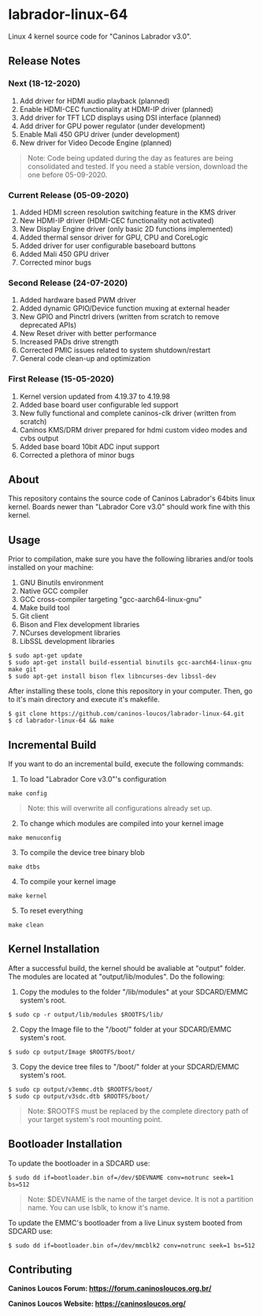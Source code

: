 # labrador-linux-64
Linux 4 kernel source code for "Caninos Labrador v3.0".

## Release Notes

### Next (18-12-2020)
1) Add driver for HDMI audio playback (planned)
2) Enable HDMI-CEC functionality at HDMI-IP driver (planned)
3) Add driver for TFT LCD displays using DSI interface (planned)
4) Add driver for GPU power regulator (under development)
5) Enable Mali 450 GPU driver (under development)
6) New driver for Video Decode Engine (planned)

>Note: Code being updated during the day as features are being consolidated and 
tested. If you need a stable version, download the one before 05-09-2020.

### Current Release (05-09-2020)
1) Added HDMI screen resolution switching feature in the KMS driver
2) New HDMI-IP driver (HDMI-CEC functionality not activated)
3) New Display Engine driver (only basic 2D functions implemented)
4) Added thermal sensor driver for GPU, CPU and CoreLogic
5) Added driver for user configurable baseboard buttons
6) Added Mali 450 GPU driver
7) Corrected minor bugs

### Second Release (24-07-2020)

1) Added hardware based PWM driver
2) Added dynamic GPIO/Device function muxing at external header
3) New GPIO and Pinctrl drivers (written from scratch to remove deprecated APIs)
4) New Reset driver with better performance
5) Increased PADs drive strength
6) Corrected PMIC issues related to system shutdown/restart
7) General code clean-up and optimization

### First Release (15-05-2020)

1) Kernel version updated from 4.19.37 to 4.19.98
2) Added base board user configurable led support
3) New fully functional and complete caninos-clk driver (written from scratch)
4) Caninos KMS/DRM driver prepared for hdmi custom video modes and cvbs output
5) Added base board 10bit ADC input support
6) Corrected a plethora of minor bugs

## About
This repository contains the source code of Caninos Labrador's 64bits linux
kernel. Boards newer than "Labrador Core v3.0" should work fine with this
kernel.

## Usage
Prior to compilation, make sure you have the following libraries and/or
tools installed on your machine:
1) GNU Binutils environment
2) Native GCC compiler
3) GCC cross-compiler targeting "gcc-aarch64-linux-gnu"
4) Make build tool
5) Git client
6) Bison and Flex development libraries
7) NCurses development libraries
8) LibSSL development libraries

```
$ sudo apt-get update
$ sudo apt-get install build-essential binutils gcc-aarch64-linux-gnu make git
$ sudo apt-get install bison flex libncurses-dev libssl-dev
```

After installing these tools, clone this repository in your computer.
Then, go to it's main directory and execute it's makefile.

```
$ git clone https://github.com/caninos-loucos/labrador-linux-64.git
$ cd labrador-linux-64 && make
```

## Incremental Build
If you want to do an incremental build, execute the following commands:

1) To load "Labrador Core v3.0"'s configuration
```
make config
```
>Note: this will overwrite all configurations already set up.

2) To change which modules are compiled into your kernel image
```
make menuconfig
```
3) To compile the device tree binary blob
```
make dtbs
```
4) To compile your kernel image
```
make kernel
```
5) To reset everything
```
make clean
```

## Kernel Installation
After a successful build, the kernel should be avaliable at "output" folder.
The modules are located at "output/lib/modules". Do the following:

1) Copy the modules to the folder "/lib/modules" at your SDCARD/EMMC system's
root.

```
$ sudo cp -r output/lib/modules $ROOTFS/lib/
```

2) Copy the Image file to the "/boot/" folder at your SDCARD/EMMC system's root.

```
$ sudo cp output/Image $ROOTFS/boot/
```

3) Copy the device tree files to "/boot/" folder at your SDCARD/EMMC
system's root.

```
$ sudo cp output/v3emmc.dtb $ROOTFS/boot/
$ sudo cp output/v3sdc.dtb $ROOTFS/boot/
```
>Note: $ROOTFS must be replaced by the complete directory path of your target
system's root mounting point.

## Bootloader Installation

To update the bootloader in a SDCARD use:
```
$ sudo dd if=bootloader.bin of=/dev/$DEVNAME conv=notrunc seek=1 bs=512
```
> Note: $DEVNAME is the name of the target device. It is not a partition name.
You can use lsblk, to know it's name.

To update the EMMC's bootloader from a live Linux system booted from SDCARD use:
```
$ sudo dd if=bootloader.bin of=/dev/mmcblk2 conv=notrunc seek=1 bs=512
```

## Contributing

**Caninos Loucos Forum: <https://forum.caninosloucos.org.br/>**

**Caninos Loucos Website: <https://caninosloucos.org/>**

